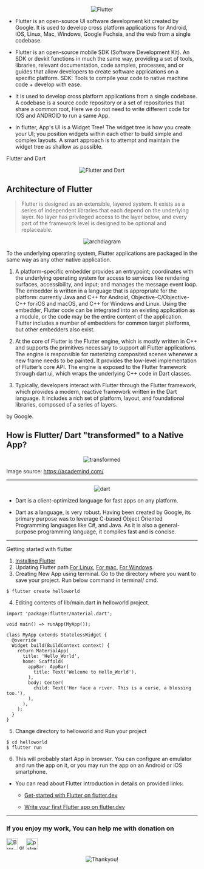 <p align="center">
  <img src="https://user-images.githubusercontent.com/47301282/119260209-69b54f80-bbef-11eb-9dc5-74c142d30da6.png" alt="Flutter"/>
</p>

- Flutter is an open-source UI software development kit created by Google. It is used to develop cross platform applications for Android, iOS, Linux, Mac, Windows, Google Fuchsia, and the web from a single codebase.

- Flutter is an open-source mobile SDK (Software Development Kit). An SDK or devkit functions in much the same way, providing a set of tools, libraries, relevant documentation, code samples, processes, and or guides that allow developers to create software applications on a specific platform. SDK: Tools to compile your code to native machine code + develop with ease.

- It is used to develop cross platform applications from a single codebase. A codebase is a source code repository or a set of repositories that share a common root, Here we do not need to write different code for IOS and ANDROID to run a same App.

- In flutter, App's UI is a Widget Tree! The widget tree is how you create your UI; you position widgets within each other to build simple and complex layouts. A smart approach is to attempt and maintain the widget tree as shallow as possible.

Flutter and Dart

<p align="center">
    <img src="https://user-images.githubusercontent.com/47301282/119261049-307ede80-bbf3-11eb-82aa-1787d163d6ad.png" alt="Flutter and Dart"/>
</p>

## Architecture of Flutter

> Flutter is designed as an extensible, layered system. It exists as a series of independent libraries that each depend on the underlying layer. No layer has privileged access to the layer below, and every part of the framework level is designed to be optional and replaceable.

<p align="center">
    <img src="https://user-images.githubusercontent.com/47301282/119260348-0677ed00-bbf0-11eb-8531-e7cbbe611530.png" alt="archdiagram"/>
</p>

To the underlying operating system, Flutter applications are packaged in the same way as any other native application.

1. A platform-specific embedder provides an entrypoint; coordinates with the underlying operating system for access to services like rendering surfaces, accessibility, and input; and manages the message event loop. The embedder is written in a language that is appropriate for the platform: currently Java and C++ for Android, Objective-C/Objective-C++ for iOS and macOS, and C++ for Windows and Linux. Using the embedder, Flutter code can be integrated into an existing application as a module, or the code may be the entire content of the application. Flutter includes a number of embedders for common target platforms, but other embedders also exist.

2. At the core of Flutter is the Flutter engine, which is mostly written in C++ and supports the primitives necessary to support all Flutter applications. The engine is responsible for rasterizing composited scenes whenever a new frame needs to be painted. It provides the low-level implementation of Flutter’s core API. The engine is exposed to the Flutter framework through dart:ui, which wraps the underlying C++ code in Dart classes.

3. Typically, developers interact with Flutter through the Flutter framework, which provides a modern, reactive framework written in the Dart language. It includes a rich set of platform, layout, and foundational libraries, composed of a series of layers.

by Google.

## How is Flutter/ Dart "transformed" to a Native App?

<p align="center">
  <img src="https://user-images.githubusercontent.com/47301282/119261373-b64f5980-bbf4-11eb-9b63-aeb0d9842b18.png" alt="transformed"/>
</p>

Image source: https://academind.com/


---

<p align="center">
  <img src="https://user-images.githubusercontent.com/47301282/119260208-68842280-bbef-11eb-89bf-e86b9e967e89.png" alt="dart"/>
</p>

- Dart is a client-optimized language for fast apps on any platform.

- Dart as a language, is very robust. Having been created by Google, its primary purpose was to leverage C-based Object Oriented Programming languages like C#, and Java. As it is also a general-purpose programming language, it compiles fast and is concise.

---

Getting started with flutter

1. [Installing Flutter](https://flutter.dev/docs/get-started/install)
2. Updating Flutter path [For Linux](https://flutter.dev/docs/get-started/install/linux#update-your-path), [For mac](https://flutter.dev/docs/get-started/install/macos#update-your-path), [For Windows](https://flutter.dev/docs/get-started/install/windows#update-your-path).
3. Creating New App using terminal. Go to the directory where you want to save your project. Run below command in terminal/ cmd. 
```
$ flutter create helloworld
```
4. Editing contents of lib/main.dart in helloworld project.
```
import 'package:flutter/material.dart';

void main() => runApp(MyApp());

class MyApp extends StatelessWidget {
  @override
  Widget build(BuildContext context) {
    return MaterialApp(
      title: 'Hello_World',
      home: Scaffold(
        appBar: AppBar(
          title: Text('Welcome to Hello_World'),
        ),
        body: Center(
          child: Text('Her face a river. This is a curse, a blessing too.'),
        ),
      ),
    );
  }
}
```
5. Change directory to helloworld and Run your project
``` 
$ cd helloworld 
$ flutter run 
```
6. This will probably start App in browser. You can configure an emulator and run the app on it, or you may run the app on an Android or iOS smartphone.

- You can read about Flutter Introduction in details on provided links:

  - [Get-started with Flutter on flutter.dev](https://flutter.dev/docs/get-started)

  - [Write your first Flutter app on flutter.dev](https://flutter.dev/docs/get-started/codelab)

---

### If you enjoy my work, You can help me with donation on

<a href="https://www.buymeacoffee.com/xscotophilic" target="_blank"><img src="https://cdn.buymeacoffee.com/buttons/v2/default-red.png" alt="Buy Me A Coffee" height="30"/></a> or <a href="https://www.patreon.com/xscotophilic" target="_blank"><img src="https://img.shields.io/badge/Patreon-F96854?style=for-the-badge&logo=patreon&logoColor=white" alt="patreon" height="30"/></a>

<p align="center">
  <img src="https://user-images.githubusercontent.com/47301282/119249633-c268f600-bbb7-11eb-8f83-113142958427.png" alt="Thankyou!"/>
</p>
